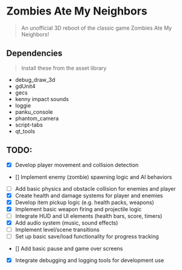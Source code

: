 # Zombies Ate My Neighbors
>  An unofficial 3D reboot of the classic game Zombies Ate My Neighbors!

## Dependencies
> Install these from the asset library
- debug_draw_3d
- gdUnit4
- gecs
- kenny impact sounds
- loggie
- panku_console
- phantom_camera
- script-tabs
- qt_tools


## TODO:
- [x] Develop player movement and collision detection  
- [\] Implement enemy (zombie) spawning logic and AI behaviors  
- [ ] Add basic physics and obstacle collision for enemies and player  
- [x] Create health and damage systems for player and enemies  
- [x] Develop item pickup logic (e.g. health packs, weapons)  
- [x] Implement basic weapon firing and projectile logic  
- [ ] Integrate HUD and UI elements (health bars, score, timers)  
- [x] Add audio system (music, sound effects)  
- [ ] Implement level/scene transitions  
- [ ] Set up basic save/load functionality for progress tracking  
- [\] Add basic pause and game over screens  
- [x] Integrate debugging and logging tools for development use
